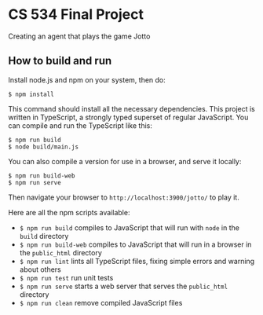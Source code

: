 # CS 534 Final Project

Creating an agent that plays the game Jotto

## How to build and run

Install node.js and npm on your system, then do:

```
$ npm install
```

This command should install all the necessary dependencies. This project is
written in TypeScript, a strongly typed superset of regular JavaScript. You can
compile and run the TypeScript like this:

```
$ npm run build
$ node build/main.js
```

You can also compile a version for use in a browser, and serve it locally:

```
$ npm run build-web
$ npm run serve
```

Then navigate your browser to `http://localhost:3900/jotto/` to play it.

Here are all the npm scripts available:

  - `$ npm run build` compiles to JavaScript that will run with `node` in the
    `build` directory
  - `$ npm run build-web` compiles to JavaScript that will run in a browser
    in the `public_html` directory
  - `$ npm run lint` lints all TypeScript files, fixing simple errors and
    warning about others
  - `$ npm run test` run unit tests
  - `$ npm run serve` starts a web server that serves the `public_html`
    directory
  - `$ npm run clean` remove compiled JavaScript files
